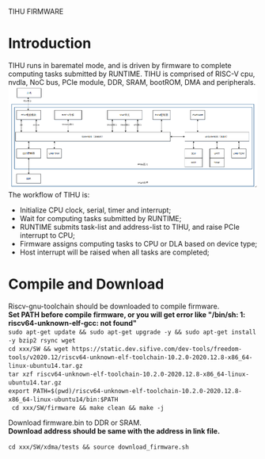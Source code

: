 TIHU FIRMWARE
# Introduction
TIHU runs in barematel mode, and is driven by firmware to complete computing tasks submitted by RUNTIME. TIHU is comprised of RISC-V cpu, nvdla, NoC bus, PCIe module, DDR, SRAM, bootROM, DMA and peripherals.  
![TIHU_structure](../doc/AIPU-structure.png)  
The workflow of TIHU is:  
* Initialize CPU clock, serial, timer and interrupt;    
* Wait for computing tasks submitted by RUNTIME;  
* RUNTIME submits task-list and address-list to TIHU, and raise PCIe interrupt to CPU;  
* Firmware assigns computing tasks to CPU or DLA based on device type;  
* Host interrupt will be raised when all tasks are completed;  

# Compile and Download
Riscv-gnu-toolchain should be downloaded to compile firmware.  
**Set PATH before compile firmware, or you will get error like "/bin/sh: 1: riscv64-unknown-elf-gcc: not found"**  
` sudo apt-get update && sudo apt-get upgrade -y && sudo apt-get install -y bzip2 rsync wget `  
` cd xxx/SW && wget https://static.dev.sifive.com/dev-tools/freedom-tools/v2020.12/riscv64-unknown-elf-toolchain-10.2.0-2020.12.8-x86_64-linux-ubuntu14.tar.gz `   
` tar xzf riscv64-unknown-elf-toolchain-10.2.0-2020.12.8-x86_64-linux-ubuntu14.tar.gz `  
` export PATH=$(pwd)/riscv64-unknown-elf-toolchain-10.2.0-2020.12.8-x86_64-linux-ubuntu14/bin:$PATH `  
` cd xxx/SW/firmware && make clean && make -j`

Download firmware.bin to DDR or SRAM.  
**Download address should be same with the address in link file.**  

` cd xxx/SW/xdma/tests && source download_firmware.sh `  


